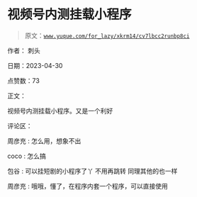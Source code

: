 # 视频号内测挂载小程序

> 原文：[`www.yuque.com/for_lazy/xkrm14/cv7lbcc2runbp8ci`](https://www.yuque.com/for_lazy/xkrm14/cv7lbcc2runbp8ci)

作者： 刺头

日期：2023-04-30

点赞数：73

正文：

视频号内测挂载小程序。又是一个利好

评论区：

周彦充 : 怎么用，想象不出

coco : 怎么搞

包谷 : 可以挂短剧的小程序了丫 不用再跳转 同理其他的也一样

周彦充 : 哦哦，懂了，在程序内套一个程序，可以直接使用

